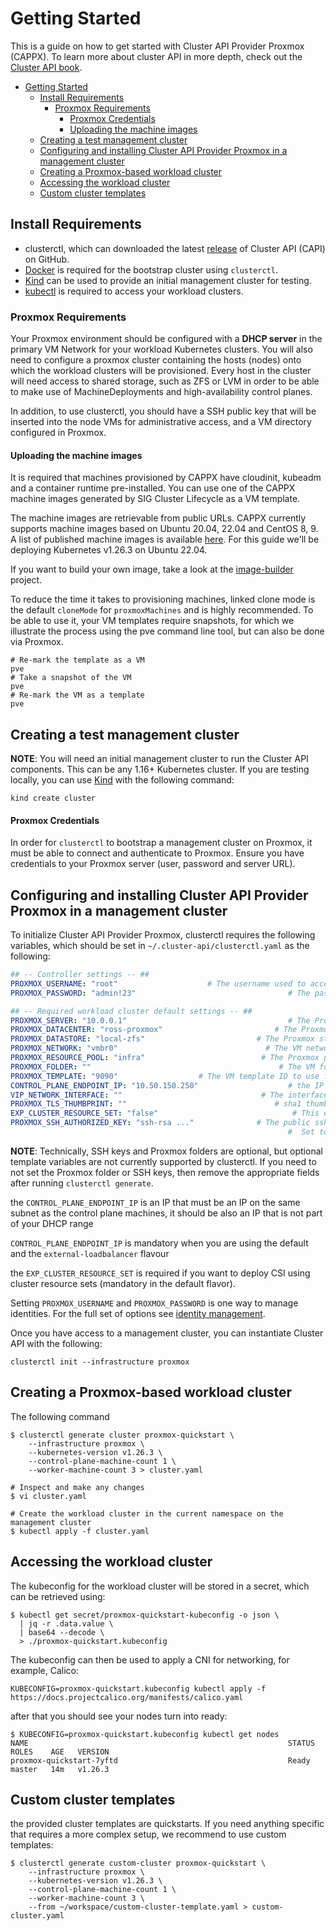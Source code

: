 # Getting Started

This is a guide on how to get started with Cluster API Provider Proxmox (CAPPX). To learn more about cluster API in more
depth, check out the [Cluster API book][cluster-api-book].

- [Getting Started](#getting-started)
    - [Install Requirements](#install-requirements)
        - [Proxmox Requirements](#proxmox-requirements)
            - [Proxmox Credentials](#proxmox-credentials)
            - [Uploading the machine images](#uploading-the-machine-images)
    - [Creating a test management cluster](#creating-a-test-management-cluster)
    - [Configuring and installing Cluster API Provider Proxmox in a management cluster](#configuring-and-installing-cluster-api-provider-proxmox-in-a-management-cluster)
    - [Creating a Proxmox-based workload cluster](#creating-a-proxmox-based-workload-cluster)
    - [Accessing the workload cluster](#accessing-the-workload-cluster)
    - [Custom cluster templates](#custom-cluster-templates)

## Install Requirements

- clusterctl, which can downloaded the latest [release][releases] of Cluster API (CAPI) on GitHub.
- [Docker][docker] is required for the bootstrap cluster using `clusterctl`.
- [Kind][kind] can be used  to provide an initial management cluster for testing.
- [kubectl][kubectl] is required to access your workload clusters.

### Proxmox Requirements

Your Proxmox environment should be configured with a **DHCP server** in the primary VM Network for your workload Kubernetes clusters.
You will also need to configure a proxmox cluster containing the hosts (nodes) onto which the workload clusters will be provisioned. Every host
in the cluster will need access to shared storage, such as ZFS or LVM  in order to be able to make use of MachineDeployments and
high-availability control planes.

In addition, to use clusterctl, you should have a SSH public key that will be inserted into the node VMs for
administrative access, and a VM directory configured in Proxmox.

#### Uploading the machine images

It is required that machines provisioned by CAPPX have cloudinit, kubeadm and a container runtime pre-installed. You can
use one of the CAPPX machine images generated by SIG Cluster Lifecycle as a VM template.

The machine images are retrievable from public URLs. CAPPX currently supports machine images based on Ubuntu 20.04, 22.04 and
CentOS 8, 9. A list of published machine images is available [here][raw-vmdk-qcow2]. For this guide we'll be deploying Kubernetes
v1.26.3 on Ubuntu 22.04.

If you want to build your own image, take a look at the [image-builder][image-builder] project.

To reduce the time it takes to provisioning machines, linked clone mode is the default `cloneMode` for `proxmoxMachines` and is highly
recommended. To be able to use it, your VM templates require snapshots, for which we illustrate the process using the pve
command line tool, but can also be done via Proxmox.

```shell
# Re-mark the template as a VM
pve 
# Take a snapshot of the VM
pve
# Re-mark the VM as a template
pve
```

## Creating a test management cluster

**NOTE**: You will need an initial management cluster to run the Cluster API components. This can be any 1.16+ Kubernetes cluster.
If you are testing locally, you can use [Kind][kind] with the following command:

```shell
kind create cluster
```

#### Proxmox Credentials

In order for `clusterctl` to bootstrap a management cluster on Proxmox, it must be able to connect and authenticate to
Proxmox. Ensure you have credentials to your Proxmox server (user, password and server URL).

## Configuring and installing Cluster API Provider Proxmox in a management cluster

To initialize Cluster API Provider Proxmox, clusterctl requires the following variables, which should
be set in `~/.cluster-api/clusterctl.yaml` as the following:

``` yaml
## -- Controller settings -- ##
PROXMOX_USERNAME: "root"                    # The username used to access the remote Proxmox endpoint
PROXMOX_PASSWORD: "admin!23"                                  # The password used to access the remote Proxmox endpoint

## -- Required workload cluster default settings -- ##
PROXMOX_SERVER: "10.0.0.1"                                    # The Proxmox server IP or FQDN
PROXMOX_DATACENTER: "ross-proxmox"                         # The Proxmox datacenter to deploy the management cluster on
PROXMOX_DATASTORE: "local-zfs"                         # The Proxmox storage to deploy the management cluster on
PROXMOX_NETWORK: "vmbr0"                                 # The VM network to deploy the management cluster on
PROXMOX_RESOURCE_POOL: "infra"                          # The Proxmox pool for your VMs
PROXMOX_FOLDER: ""                                          # The VM folder for your VMs. Set to "" to use the root Proxmox folder
PROXMOX_TEMPLATE: "9090"                  # The VM template ID to use for your management cluster.
CONTROL_PLANE_ENDPOINT_IP: "10.50.150.250"                    # the IP that kube-vip is going to use as a control plane endpoint
VIP_NETWORK_INTERFACE: ""                               # The interface that kube-vip should apply the IP to. Omit to tell kube-vip to autodetect the interface.
PROXMOX_TLS_THUMBPRINT: ""                                 # sha1 thumbprint of the proxmox certificate: openssl x509 -sha1 -fingerprint -in ca.crt -noout
EXP_CLUSTER_RESOURCE_SET: "false"                              # This enables the ClusterResourceSet feature that we are using to deploy local-path-provisioner CSI
PROXMOX_SSH_AUTHORIZED_KEY: "ssh-rsa ..."              # The public ssh authorized key on all machines in this cluster.
                                                              #  Set to "" if you don't want to enable SSH, or are using another solution.
```

**NOTE**: Technically, SSH keys and Proxmox folders are optional, but optional template variables are not currently
supported by clusterctl. If you need to not set the Proxmox folder or SSH keys, then remove the appropriate fields after
running `clusterctl generate`.

the `CONTROL_PLANE_ENDPOINT_IP` is an IP that must be an IP on the same subnet as the control plane machines, it should be also an IP that is not part of your DHCP range

`CONTROL_PLANE_ENDPOINT_IP` is mandatory when you are using the default and the `external-loadbalancer` flavour

the `EXP_CLUSTER_RESOURCE_SET` is required if you want to deploy CSI using cluster resource sets (mandatory in the default flavor).

Setting `PROXMOX_USERNAME` and `PROXMOX_PASSWORD` is one way to manage identities. For the full set of options see [identity management](identity-management.md).

Once you have access to a management cluster, you can instantiate Cluster API with the following:

```shell
clusterctl init --infrastructure proxmox
```

## Creating a Proxmox-based workload cluster

The following command

```shell
$ clusterctl generate cluster proxmox-quickstart \
    --infrastructure proxmox \
    --kubernetes-version v1.26.3 \
    --control-plane-machine-count 1 \
    --worker-machine-count 3 > cluster.yaml

# Inspect and make any changes
$ vi cluster.yaml

# Create the workload cluster in the current namespace on the management cluster
$ kubectl apply -f cluster.yaml
```

## Accessing the workload cluster

The kubeconfig for the workload cluster will be stored in a secret, which can
be retrieved using:

``` shell
$ kubectl get secret/proxmox-quickstart-kubeconfig -o json \
  | jq -r .data.value \
  | base64 --decode \
  > ./proxmox-quickstart.kubeconfig
```

The kubeconfig can then be used to apply a CNI for networking, for example, Calico:

```shell
KUBECONFIG=proxmox-quickstart.kubeconfig kubectl apply -f https://docs.projectcalico.org/manifests/calico.yaml
```

after that you should see your nodes turn into ready:

```shell
$ KUBECONFIG=proxmox-quickstart.kubeconfig kubectl get nodes
NAME                                                          STATUS     ROLES    AGE   VERSION
proxmox-quickstart-7yftd                                      Ready      master   14m   v1.26.3

```

## Custom cluster templates

the provided cluster templates are quickstarts. If you need anything specific that requires a more complex setup, we recommend to use custom templates:

```shell
$ clusterctl generate custom-cluster proxmox-quickstart \
    --infrastructure proxmox \
    --kubernetes-version v1.26.3 \
    --control-plane-machine-count 1 \
    --worker-machine-count 3 \
    --from ~/workspace/custom-cluster-template.yaml > custom-cluster.yaml
```

<!-- References -->
[cluster-api-book]: https://cluster-api.sigs.k8s.io/
[glossary-bootstrapping]: https://cluster-api.sigs.k8s.io/reference/glossary.html#bootstrap
[kind]: https://kind.sigs.k8s.io
[glossary-management-cluster]: https://github.com/kubernetes-sigs/cluster-api/blob/main/docs/book/GLOSSARY.md#management-cluster
[releases]: https://github.com/kubernetes-sigs/cluster-api/releases
[docker]: https://docs.docker.com/glossary/?term=install
[kubectl]: https://kubernetes.io/docs/tasks/tools/install-kubectl/
[raw-vmdk-qcow2]: https://github.com/rosskirkpat/cluster-api-provider-proxmox/releases
[image-builder]: https://github.com/kubernetes-sigs/image-builder
